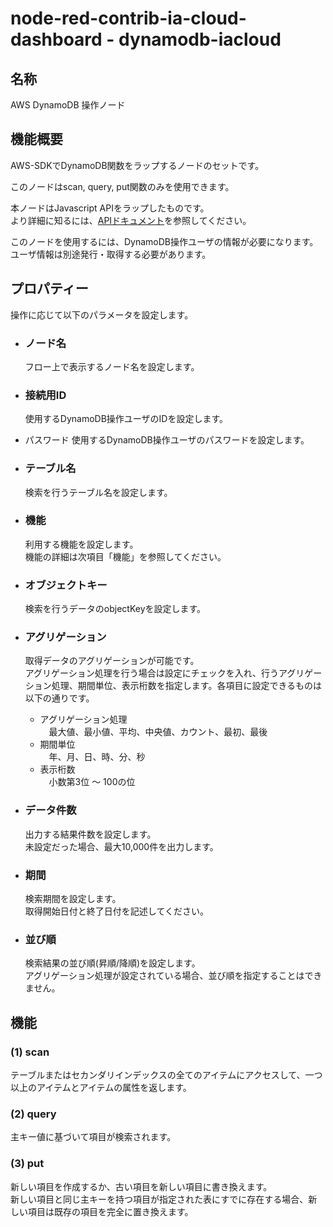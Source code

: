 # node-red-contrib-ia-cloud-dashboard - dynamodb-iacloud

## 名称
AWS DynamoDB 操作ノード



## 機能概要

AWS-SDKでDynamoDB関数をラップするノードのセットです。

このノードはscan, query, put関数のみを使用できます。

本ノードはJavascript APIをラップしたものです。  
より詳細に知るには、[APIドキュメント](https://docs.aws.amazon.com/sdkforruby/api/Aws/DynamoDB/Client.html)を参照してください。

このノードを使用するには、DynamoDB操作ユーザの情報が必要になります。ユーザ情報は別途発行・取得する必要があります。  

## プロパティー

操作に応じて以下のパラメータを設定します。  

- ### ノード名
  フロー上で表示するノード名を設定します。

- ### 接続用ID
  使用するDynamoDB操作ユーザのIDを設定します。

- パスワード
  使用するDynamoDB操作ユーザのパスワードを設定します。

- ### テーブル名
  検索を行うテーブル名を設定します。

- ### 機能  
  利用する機能を設定します。  
  機能の詳細は次項目「機能」を参照してください。

- ### オブジェクトキー  
  検索を行うデータのobjectKeyを設定します。

- ### アグリゲーション
  取得データのアグリゲーションが可能です。  
  アグリゲーション処理を行う場合は設定にチェックを入れ、行うアグリゲーション処理、期間単位、表示桁数を指定します。各項目に設定できるものは以下の通りです。  
   - アグリゲーション処理  
  　最大値、最小値、平均、中央値、カウント、最初、最後  
   - 期間単位  
  　年、月、日、時、分、秒  
   - 表示桁数  
  　小数第3位 ～ 100の位

- ### データ件数   
  出力する結果件数を設定します。  
  未設定だった場合、最大10,000件を出力します。  

- ### 期間  
  検索期間を設定します。  
  取得開始日付と終了日付を記述してください。  

- ### 並び順  
  検索結果の並び順(昇順/降順)を設定します。  
  アグリゲーション処理が設定されている場合、並び順を指定することはできません。  


## 機能

### (1) scan
テーブルまたはセカンダリインデックスの全てのアイテムにアクセスして、一つ以上のアイテムとアイテムの属性を返します。  


### (2) query
主キー値に基づいて項目が検索されます。  


### (3) put
新しい項目を作成するか、古い項目を新しい項目に書き換えます。  
新しい項目と同じ主キーを持つ項目が指定された表にすでに存在する場合、新しい項目は既存の項目を完全に置き換えます。  


<!--
## ポリシー
次のユーザポリシーまたは権限を持つIAMユーザをセットアップする必要があります。  
権限を持っていない場合、エラーメッセージが表示されます。

    {
        "Version": "2012-10-17",
        "Statement": [
            {
                "Sid": "AccessDynamoDBStreamOnly",
                "Effect": "Allow",
                "Action": [
                    "dynamodb:DescribeStream",
                    "dynamodb:GetRecords",
                    "dynamodb:GetShardIterator",
                    "dynamodb:ListStreams"
                ],
                "Resource": "arn:aws:dynamodb:eu-west-1:952427577739:table/example/stream/*"
            }
        ]
    }



## 内部プロパティー

AWS接続先に応じて、ノード内のAWS項目で以下のパラメータを設定する必要があります。  
Access Id, Secret Keyの詳細は [AWS - アクセスキーについて](https://aws.amazon.com/jp/developers/access-keys/)を参照してください。
- ### Name
    接続先の名称を記述します。  
    例：AWS-User1

- ### Region
    接続先のリージョン名を記述します。  
    例：ap-northeast-1

- ### Access Id
    接続を行うアカウントのアクセスIDを記述します。  
    例：AKIAIOSFODNN7EXAMPLE

- ### Secret Key
    接続を行うアカウントのシークレットキーを記述します。  
    例：wJalrXUtnFEMI/K7MDENG/bPxRfiCYEXAMPLEKEY

-->